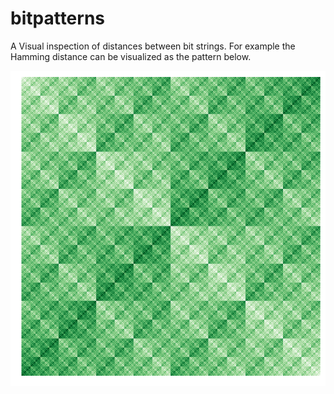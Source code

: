 # bitpatterns
A Visual inspection of distances between bit strings. For example the Hamming distance can be visualized as the pattern below.

![hamming](images/hamming.png)
